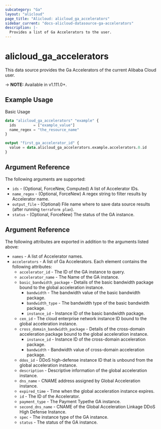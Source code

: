 ```yaml
---
subcategory: "Ga"
layout: "alicloud"
page_title: "Alicloud: alicloud_ga_accelerators"
sidebar_current: "docs-alicloud-datasource-ga-accelerators"
description: |-
  Provides a list of Ga Accelerators to the user.
---
```


# alicloud\_ga\_accelerators

This data source provides the Ga Accelerators of the current Alibaba Cloud user.

-> **NOTE:** Available in v1.111.0+.

## Example Usage

Basic Usage

```terraform
data "alicloud_ga_accelerators" "example" {
  ids        = ["example_value"]
  name_regex = "the_resource_name"
}

output "first_ga_accelerator_id" {
  value = data.alicloud_ga_accelerators.example.accelerators.0.id
}
```

## Argument Reference

The following arguments are supported:

* `ids` - (Optional, ForceNew, Computed)  A list of Accelerator IDs.
* `name_regex` - (Optional, ForceNew) A regex string to filter results by Accelerator name.
* `output_file` - (Optional) File name where to save data source results (after running `terraform plan`).
* `status` - (Optional, ForceNew) The status of the GA instance.

## Argument Reference

The following attributes are exported in addition to the arguments listed above:

* `names` - A list of Accelerator names.
* `accelerators` - A list of Ga Accelerators. Each element contains the following attributes:
	* `accelerator_id` - The ID of the GA instance to query.
	* `accelerator_name` - The Name of the GA instance.
	* `basic_bandwidth_package` - Details of the basic bandwidth package bound to the global acceleration instance.
		* `bandwidth` - The bandwidth value of the basic bandwidth package.
		* `bandwidth_type` - The bandwidth type of the basic bandwidth package.
		* `instance_id` - Instance ID of the basic bandwidth package.
	* `cen_id` - The cloud enterprise network instance ID bound to the global acceleration instance.
	* `cross_domain_bandwidth_package` - Details of the cross-domain acceleration package bound to the global acceleration instance.
		* `instance_id` - Instance ID of the cross-domain acceleration package.
		* `bandwidth` - Bandwidth value of cross-domain acceleration package.
	* `ddos_id` - DDoS high-defense instance ID that is unbound from the global acceleration instance.
	* `description` - Descriptive information of the global acceleration instance.
	* `dns_name` - CNAME address assigned by Global Acceleration instance.
	* `expired_time` - Time when the global acceleration instance expires.
	* `id` - The ID of the Accelerator.
	* `payment_type` - The Payment Typethe GA instance.
	* `second_dns_name` - CNAME of the Global Acceleration Linkage DDoS High Defense Instance.
	* `spec` - The instance type of the GA instance.
	* `status` - The status of the GA instance.